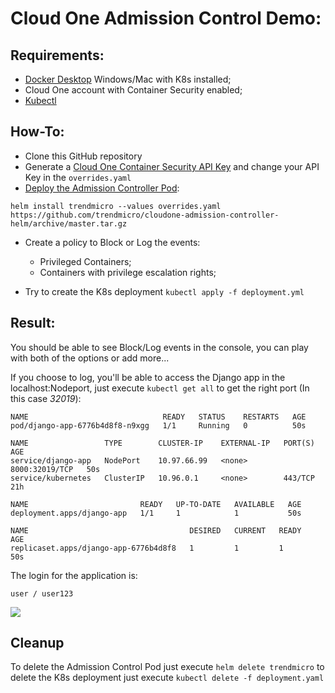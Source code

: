 # Cloud One Admission Control Demo:

## Requirements:
- [Docker Desktop](https://www.docker.com/products/docker-desktop) Windows/Mac with K8s installed;
- Cloud One account with Container Security enabled;
- [Kubectl](https://kubernetes.io/docs/tasks/tools/install-kubectl/)

## How-To:

- Clone this GitHub repository
- Generate a [Cloud One Container Security API Key](https://cloudone.trendmicro.com/docs/container-security/get-started/#create-a-kubernetes-cluster) and change your API Key in the ```overrides.yaml```
- [Deploy the Admission Controller Pod](https://github.com/trendmicro/cloudone-admission-controller-helm):

```helm install trendmicro --values overrides.yaml https://github.com/trendmicro/cloudone-admission-controller-helm/archive/master.tar.gz```

- Create a policy to Block or Log the events:
     - Privileged Containers;
     - Containers with privilege escalation rights;

- Try to create the K8s deployment ```kubectl apply -f deployment.yml```

## Result:

You should be able to see Block/Log events in the console, you can play with both of the options or add more...

If you choose to log, you'll be able to access the Django app in the localhost:Nodeport, just execute ```kubectl get all``` to get the right port (In this case *32019*):

```
NAME                              READY   STATUS    RESTARTS   AGE
pod/django-app-6776b4d8f8-n9xgg   1/1     Running   0          50s

NAME                 TYPE        CLUSTER-IP    EXTERNAL-IP   PORT(S)          AGE
service/django-app   NodePort    10.97.66.99   <none>        8000:32019/TCP   50s
service/kubernetes   ClusterIP   10.96.0.1     <none>        443/TCP          21h

NAME                         READY   UP-TO-DATE   AVAILABLE   AGE
deployment.apps/django-app   1/1     1            1           50s

NAME                                    DESIRED   CURRENT   READY   AGE
replicaset.apps/django-app-6776b4d8f8   1         1         1       50s
````
The login for the application is:
```
user / user123
```

<img src="django.png">

## Cleanup

To delete the Admission Control Pod just execute ```helm delete trendmicro``` to delete the K8s deployment just execute ```kubectl delete -f deployment.yaml```
